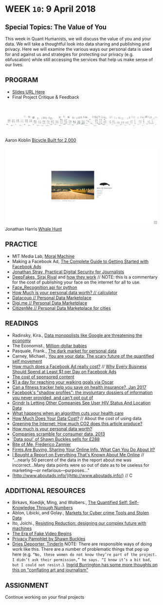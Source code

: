 # WEEK `10`: 9 April 2018
##  Special Topics: The Value of You

This week in Quant Humanists, we will discuss the value of you and your data. We will take a thoughtful look into data sharing and publishing and privacy. Here we will examine the various ways our personal data is used for and against us and strategies for protecting our privacy (e.g. obfuscation) while still accessing the services that help us make sense of our lives.

## PROGRAM

- [Slides URL Here](https://docs.google.com/presentation/d/1HAX3qve-JgE4iAGJLTD1T6UEdxM231xgIsowFo1PcqQ/edit?usp=sharing)
- Final Project Critique & Feedback

![bicycle](assets/images/bicycle.png)
Aaron Koblin [Bicycle Built for 2,000](http://www.bicyclebuiltfortwothousand.com/info.html
) 

![whales](assets/images/whalehunt.png)
Jonathan Harris [Whale Hunt](http://thewhalehunt.org/) 


## PRACTICE
- MIT Media Lab, [Moral Machine](http://moralmachine.mit.edu/)
- Making a Facebook Ad, [The Complete Guide to Getting Started with Facebook Ads](https://blog.bufferapp.com/facebook-ads)
- [Jonathan Stray, Practical Digital Security for Journalists](https://www.youtube.com/watch?v=KI1Uq7dEjrs)
- [DeepFakes, Siraj Rival](https://github.com/llSourcell/deepfakes) and [how they work](https://www.youtube.com/watch?v=7XchCsYtYMQ) // NOTE: this is a commentary for the cost of publishing your face on the internet for all to use. 
- [Face_Recognition api for python](https://github.com/ageitgey/face_recognition)
- [How Much is your personal data worth? // calculator](https://ig.ft.com/how-much-is-your-personal-data-worth/#axzz2z2agBB6R)
- [Datacoup // Personal Data Marketplace](https://datacoup.com/docs#about)
- [Digi.me // Personal Data Marketplace](https://digi.me/)
- [CitizenMe // Personal Data Marketplace for cities](https://www.citizenme.com/public/wp/about/)


## READINGS
- Radinsky, Kira., [Data monopolists like Google are threatening the economy](https://hbr.org/2015/03/data-monopolists-like-google-are-threatening-the-economy)
- The Economist., [Million-dollar babies](https://www.economist.com/news/business/21695908-silicon-valley-fights-talent-universities-struggle-hold-their)
- Pasquale, Frank., [The dark market for personal data](https://www.nytimes.com/2014/10/17/opinion/the-dark-market-for-personal-data.html)
- Carney, Michael., [You are your data: The scary future of the quantified self movement](https://pando.com/2013/05/20/you-are-your-data-the-scary-future-of-the-quantified-self-movement/)
- [How much does a Facebook Ad really cost?](https://blog.bufferapp.com/facebook-advertising-cost) // [Why Every Business Should Spend at Least $1 per Day on Facebook Ads](https://moz.com/blog/1-dollar-per-day-on-facebook-ads)
- [The cost of sponsored content](https://digiday.com/media/how-top-publishers-handle-sponsored-content/)
- [$1 a day for reaching your walking goals via Oscar](https://www.hioscar.com/faq/5-steps-to-get-more-out-of-your-new-Oscar-plan)
- [Can a fitness tracker help you save on health insurance?, Jan 2017](https://www.policygenius.com/blog/can-a-fitness-tracker-help-you-save-on-health-insurance/)
- [Facebook's "shadow profiles": the involuntary dossiers of information you never provided, and can't opt out of](https://boingboing.net/2017/11/08/involuntary-profiling.html)
- [Grindr Is Letting Other Companies See User HIV Status And Location Data](https://www.buzzfeed.com/azeenghorayshi/grindr-hiv-status-privacy?utm_term=.vbpQDJXLj#.aqVM0o7Yg)
- [What happens when an algorithm cuts your health care](https://www.theverge.com/2018/3/21/17144260/healthcare-medicaid-algorithm-arkansas-cerebral-palsy)
- [How Much Does Your Data Cost?](https://www.wired.com/2011/06/how-much-does-your-data-cost/) // About the cost of using data
- [Greening the Internet: How much CO2 does this article produce?](http://www.cnn.com/2009/TECH/science/07/10/green.internet.CO2/index.html)
- [How much is your personal data worth?](https://www.theguardian.com/news/datablog/2014/apr/22/how-much-is-personal-data-worth)
- [Companies scramble for consumer data, 2013](http://ig-legacy.ft.com/content/f0b6edc0-d342-11e2-b3ff-00144feab7de)
- ['Data soul' of Shawn Buckles sells for £288](http://www.wired.co.uk/article/shawn-buckles-is-worth-350-euros)
- [Bite of Me, Frederico Zannier](https://www.kickstarter.com/projects/1461902402/a-bit-e-of-me)
- [Firms Are Buying, Sharing Your Online Info. What Can You Do About It?](https://www.npr.org/sections/alltechconsidered/2016/07/11/485571291/firms-are-buying-sharing-your-online-info-what-can-you-do-about-it)
- [I Bought a Report on Everything That's Known About Me Online](https://www.theatlantic.com/technology/archive/2017/06/online-data-brokers/529281/) // "...nearly 50 percent of the data in the report about me was incorrect...Many data points were so out of date as to be useless for marketing—or nefarious—purposes..."
- [http://www.aboutads.info/](http://www.aboutads.info/) // C

## ADDITIONAL RESOURCES
- Birkavs, Koedijk, Ming, and Wolbers., [The Quantified Self: Self-Knowledge Through Numbers](http://www.ideefiks.utwente.nl/wp_base/wp-content/uploads/2016/01/Final-Project-Quantified-Self-6_22_2016.pdf)
- Ablon, Libicki, and Golay., [Markets for Cyber crime Tools and Stolen Data](https://www.rand.org/pubs/research_reports/RR610.html)
- Ito, Joichi., [Resisting Reduction: designing our complex future with machines](http://moralmachine.mit.edu/)
- [The Era of Fake Video Begins](https://www.theatlantic.com/magazine/archive/2018/05/realitys-end/556877/)
- [Privacy Pamphlet by Shawn Buckles](http://shawnbuckles.nl/privacypamphlet/
)
- [Dries Depoorter, TinderIn](https://creators.vice.com/en_us/article/wnp4gb/an-artist-is-putting-tinder-and-linkedin-profile-pics-side-by-side) NOTE: There are responsible ways of doing work like this. There are a number of problematic things that pop up here (e.g. `“No, these women do not know they’re part of the project. I didn’t ask their permission,” he says. “I know it’s a bit bad, but I could not resist.`). [Ingrid Burrington has some more thoughts on this on "conflating art and journalism"](http://lifewinning.com/2016/09/07/doing-a-journalisms.html)

## ASSIGNMENT

Continue working on your final projects


